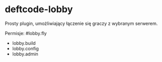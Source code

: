 # deftcode-lobby
Prosty plugin, umożliwiający łączenie się graczy z wybranym serwerem.

Permisje:
#lobby.fly
- lobby.build
- lobby.config
- lobby.admin
